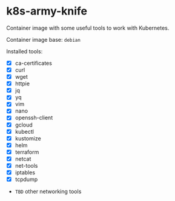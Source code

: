 
# k8s-army-knife

Container image with some useful tools to work with Kubernetes.

Container image base: `debian`

Installed tools:
- [x] ca-certificates
- [x] curl
- [x] wget
- [x] httpie
- [x] jq
- [x] yq
- [x] vim
- [x] nano
- [x] openssh-client
- [x] gcloud
- [x] kubectl
- [x] kustomize
- [x] helm
- [x] terraform
- [x] netcat
- [x] net-tools
- [x] iptables
- [x] tcpdump
- `TBD` other networking tools
